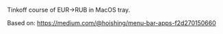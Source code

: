 Tinkoff course of EUR->RUB in MacOS tray.

Based on:
https://medium.com/@hoishing/menu-bar-apps-f2d270150660
